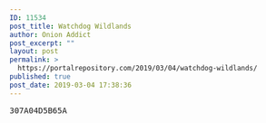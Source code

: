 ```yaml
---
ID: 11534
post_title: Watchdog Wildlands
author: Onion Addict
post_excerpt: ""
layout: post
permalink: >
  https://portalrepository.com/2019/03/04/watchdog-wildlands/
published: true
post_date: 2019-03-04 17:38:36
---
```

<pre>307A04D5B65A</pre>